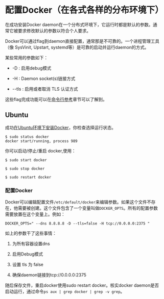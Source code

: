 # 配置Docker（在各式各样的分布环境下）

在成功安装Docker daemon在一个分布式环境下，它运行时都是默认的参数。通常它被要求修改默认的参数以符合个人要求。

Docker可以通过flag到daemon直接配置，通常那是不可靠的。一个进程管理工具（像 SysVinit, Upstart, systemd等）是可靠的启动并运行daemon的方式。

某些常用的参数如下：

* -D : 启用debug模式

* -H : Daemon socket(s)链接方式

* --tls : 启用或者取消 TLS 认证方式

这些flag完成功能可以在[命令行参考](../Reference/commandline/cli.md)章节可以了解到。

## Ubuntu

成功[在Ubuntu环境下安装Docker](Installation/ubuntulinux.md)，你检查选择运行状态。

	$ sudo status docker
	docker start/running, process 989

你可以启动/停止/重启 docker,使用：

	$ sudo start docker
	
	$ sudo stop docker
	
	$ sudo restart docker

### 配置Docker

Docker可以编辑配置文件`/etc/default/docker`来编辑参数。如果这个文件不存在，他需要被创建。这个文件包含了一个变量叫做`DOCKER_OPTS`。所有的配置参数需要放置在这个变量上。例如：

	DOCKER_OPTS=" --dns 8.8.8.8 -D --tls=false -H tcp://0.0.0.0:2375 "

如上的参数干了这些事情：

1. 为所有容器设置dns

2. 启用Debug模式

3. 设置 tls 为 false

4. 确保daemon链接到tcp://0.0.0.0:2375

随后保存文件，重启docker使用sudo restart docker。核实docker daemon是否启动运行，通过命令`ps aux | grep docker | grep -v grep`。
